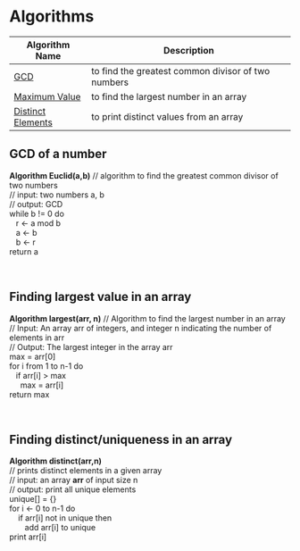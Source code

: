 # Algorithms

| Algorithm Name                                               | Description                                        |
| ------------------------------------------------------------ | -------------------------------------------------- |
| [GCD](#euclid)                                               | to find the greatest common divisor of two numbers |
| [Maximum Value](#largest)                                    | to find the largest number in an array             |
| [Distinct Elements](#finding-distinctuniqueness-in-an-array) | to print distinct values from an array             |

## GCD of a number <a name="euclid"></a>

**Algorithm Euclid(a,b)**
// algorithm to find the greatest common divisor of two numbers <br>
// input: two numbers a, b <br>
// output: GCD <br>
while b != 0 do <br>
&nbsp;&nbsp; r <- a mod b <br>
&nbsp;&nbsp; a <- b <br>
&nbsp;&nbsp; b <- r <br>
return a <br>

<br>

## Finding largest value in an array <a name="largest"></a>

**Algorithm largest(arr, n)**
// Algorithm to find the largest number in an array <br>
// Input: An array arr of integers, and integer n indicating the number of elements in arr <br>
// Output: The largest integer in the array arr <br>
max = arr[0] <br>
for i from 1 to n-1 do <br>
&nbsp;&nbsp; if arr[i] > max <br>
&nbsp;&nbsp;&nbsp;&nbsp; max = arr[i] <br>
return max <br>

<br>

## Finding distinct/uniqueness in an array <a name="distinct"></a>

**Algorithm distinct(arr,n)** <br>
// prints distinct elements in a given array <br>
// input: an array **arr** of input size n <br>
// output: print all unique elements <br>
unique[] = {} <br>
for i <- 0 to n-1 do <br>
&nbsp; &nbsp; if arr[i] not in unique then <br>
&nbsp; &nbsp;&nbsp; &nbsp; add arr[i] to unique <br>
print arr[i] <br>

<br>
